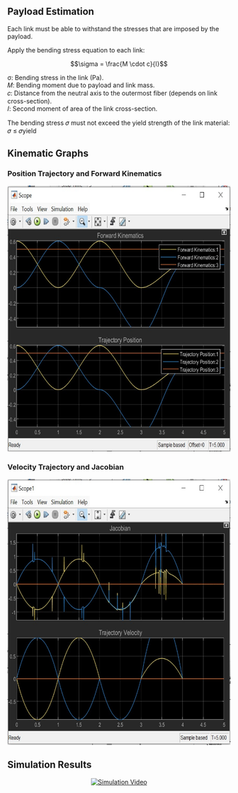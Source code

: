 ## Payload Estimation 
Each link must be able to withstand the stresses that are imposed by the payload.  

Apply the bending stress equation to each link:  

$$\sigma = \frac{M \cdot c}{I}$$

σ: Bending stress in the link (Pa).  
𝑀: Bending moment due to payload and link mass.  
𝑐: Distance from the neutral axis to the outermost fiber (depends on link cross-section).  
𝐼: Second moment of area of the link cross-section.  

The bending stress 𝜎 must not exceed the yield strength of the link material:  
𝜎 ≤ 𝜎yield

## Kinematic Graphs
### Position Trajectory and Forward Kinematics
<p align="center">
  <img src="Position.jpeg" alt="Position Trajectory and Forward Kinematics" height = "600" width="600">
</p>

### Velocity Trajectory and Jacobian
<p align="center">
  <img src="Velocity.jpeg" alt="Velocity Trajectory and Jacobian" height = "600" width="600">
</p>

## Simulation Results
<p align="center">
<a  href="https://youtu.be/6YlWMIfZ7P8" target="_blank">
    <img src="https://img.youtube.com/vi/6YlWMIfZ7P8/0.jpg" alt="Simulation Video" style="width:40%; max-width:600px, height:30%;">
</a>
</p>
